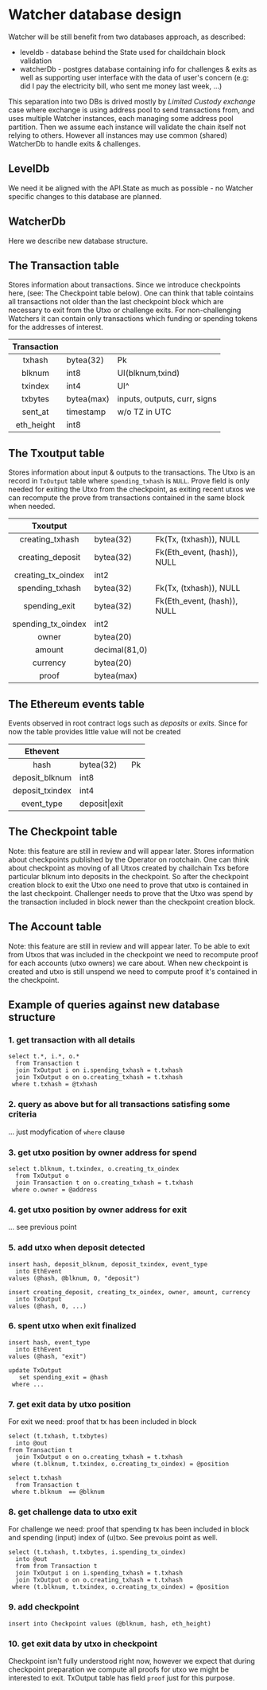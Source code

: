Watcher database design
===

Watcher will be still benefit from two databases approach, as described:
* leveldb - database behind the State used for chaildchain block validation
* watcherDb - postgres database containing info for challenges & exits as well as supporting user interface with the data of user's concern (e.g: did I pay the electricity bill, who sent me money last week, ...)

This separation into two DBs is drived mostly by *Limited Custody exchange* case where exchange is using address pool to send transactions from, and uses multiple Watcher instances, each managing some address pool partition. Then we assume each instance will validate the chain itself not relying to others. However all instances may use common (shared) WatcherDb to handle exits & challenges.

## LevelDb
We need it be aligned with the API.State as much as possible - no Watcher specific changes to this database are planned.

## WatcherDb
Here we describe new database structure.


## The Transaction table
Stores information about transactions. Since we introduce checkpoints here, (see: The Checkpoint table below). One can think that table cointains all transactions not older than the last checkpoint block which are necessary to exit from the Utxo or challenge exits. For non-challenging Watchers it can contain only transactions which funding or spending tokens for the addresses of interest.

|**Transaction**|||
|:-:|:-|:-|
|txhash|bytea(32)|Pk|
|blknum|int8|UI(blknum,txind)|
|txindex|int4|UI^|
|txbytes|bytea(max)|inputs, outputs, curr, signs|
|sent_at|timestamp|w/o TZ in UTC|
|eth_height|int8||


## The Txoutput table
Stores information about input & outputs to the transactions. The Utxo is an record in `TxOutput` table where `spending_txhash` is `NULL`. Prove field is only needed for exiting the Utxo from the checkpoint, as exiting recent utxos we can recompute the prove from transactions contained in the same block when needed. 

|**Txoutput**|||
|:-:|:-|:-|
|creating_txhash|bytea(32)|Fk(Tx, (txhash)), NULL|
|creating_deposit|bytea(32)|Fk(Eth_event, (hash)), NULL|
|creating_tx_oindex|int2||
|spending_txhash|bytea(32)|Fk(Tx, (txhash)), NULL|
|spending_exit|bytea(32)|Fk(Eth_event, (hash)), NULL|
|spending_tx_oindex|int2||
|owner|bytea(20)||
|amount|decimal(81,0)||
|currency|bytea(20)||
|proof|bytea(max)||

## The Ethereum events table
Events observed in root contract logs such as _deposits_ or _exits_. Since for now the table provides little value will not be created

|**Ethevent**|||
|:-:|:-|:-|
|hash|bytea(32)|Pk|
|deposit_blknum|int8||
|deposit_txindex|int4||
|event_type|deposit\|exit||

## The Checkpoint table
Note: this feature are still in review and will appear later. Stores information about checkpoints published by the Operator on rootchain. One can think about checkpoint as moving of all Utxos created by chailchain Txs before particular blknum into deposits in the checkpoint. So after the checkpoint creation block to exit the Utxo one need to prove that utxo is contained in the last checkpoint. Challenger needs to prove that the Utxo was spend by the transaction included in block newer than the checkpoint creation block.


## The Account table
 Note: this feature are still in review and will appear later. To be able to exit from Utxos that was included in the checkpoint we need to recompute proof for each accounts (utxo owners) we care about. When new checkpoint is created and utxo is still unspend we need to compute proof it's contained in the checkpoint.

## Example of queries against new database structure

### 1. get transaction with all details
```
select t.*, i.*, o.*
  from Transaction t
  join TxOutput i on i.spending_txhash = t.txhash 
  join TxOutput o on o.creating_txhash = t.txhash
 where t.txhash = @txhash
```

### 2. query as above but for all transactions satisfing some criteria
... just modyfication of `where` clause

### 3. get utxo position by owner address for spend
```
select t.blknum, t.txindex, o.creating_tx_oindex
  from TxOutput o
  join Transaction t on o.creating_txhash = t.txhash  
 where o.owner = @address
```

### 4. get utxo position by owner address for exit
... see previous point

### 5. add utxo when deposit detected
```
insert hash, deposit_blknum, deposit_txindex, event_type 
  into EthEvent
values (@hash, @blknum, 0, "deposit")

insert creating_deposit, creating_tx_oindex, owner, amount, currency
  into TxOutput 
values (@hash, 0, ...)
```

### 6. spent utxo when exit finalized
```
insert hash, event_type 
  into EthEvent
values (@hash, "exit")

update TxOutput 
   set spending_exit = @hash
 where ...
```

### 7. get exit data by utxo position
For exit we need: proof that tx has been included in block
```
select (t.txhash, t.txbytes) 
  into @out
from Transaction t
  join TxOutput o on o.creating_txhash = t.txhash
 where (t.blknum, t.txindex, o.creating_tx_oindex) = @position
 
select t.txhash
  from Transaction t
 where t.blknum  == @blknum
```

### 8. get challenge data to utxo exit
For challenge we need: proof that spending tx has been included in block and spending (input) index of (u)txo. See prevoius point as well.
```
select (t.txhash, t.txbytes, i.spending_tx_oindex) 
  into @out
  from from Transaction t
  join TxOutput i on i.spending_txhash = t.txhash 
  join TxOutput o on o.creating_txhash = t.txhash
 where (t.blknum, t.txindex, o.creating_tx_oindex) = @position
```

### 9. add checkpoint
`insert into Checkpoint values (@blknum, hash, eth_height)`

### 10. get exit data by utxo in checkpoint
Checkpoint isn't fully understood right now, however we expect that during checkpoint preparation we compute all proofs for utxo we might be interested to exit. TxOutput table has field `proof` just for this purpose.
